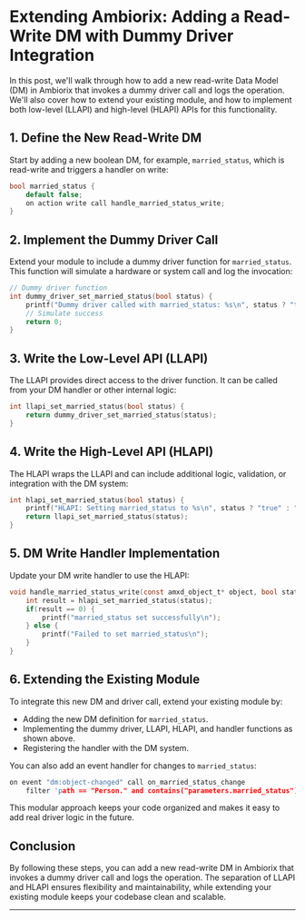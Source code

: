 # Extending Ambiorix: Adding a Read-Write DM with Dummy Driver Integration

In this post, we'll walk through how to add a new read-write Data Model (DM) in Ambiorix that invokes a dummy driver call and logs the operation. We'll also cover how to extend your existing module, and how to implement both low-level (LLAPI) and high-level (HLAPI) APIs for this functionality.

## 1. Define the New Read-Write DM

Start by adding a new boolean DM, for example, `married_status`, which is read-write and triggers a handler on write:

```c
bool married_status {
    default false;
    on action write call handle_married_status_write;
}
```

## 2. Implement the Dummy Driver Call

Extend your module to include a dummy driver function for `married_status`. This function will simulate a hardware or system call and log the invocation:

```c
// Dummy driver function
int dummy_driver_set_married_status(bool status) {
    printf("Dummy driver called with married_status: %s\n", status ? "true" : "false");
    // Simulate success
    return 0;
}
```

## 3. Write the Low-Level API (LLAPI)

The LLAPI provides direct access to the driver function. It can be called from your DM handler or other internal logic:

```c
int llapi_set_married_status(bool status) {
    return dummy_driver_set_married_status(status);
}
```

## 4. Write the High-Level API (HLAPI)

The HLAPI wraps the LLAPI and can include additional logic, validation, or integration with the DM system:

```c
int hlapi_set_married_status(bool status) {
    printf("HLAPI: Setting married_status to %s\n", status ? "true" : "false");
    return llapi_set_married_status(status);
}
```

## 5. DM Write Handler Implementation

Update your DM write handler to use the HLAPI:

```c
void handle_married_status_write(const amxd_object_t* object, bool status) {
    int result = hlapi_set_married_status(status);
    if(result == 0) {
        printf("married_status set successfully\n");
    } else {
        printf("Failed to set married_status\n");
    }
}
```

## 6. Extending the Existing Module

To integrate this new DM and driver call, extend your existing module by:
- Adding the new DM definition for `married_status`.
- Implementing the dummy driver, LLAPI, HLAPI, and handler functions as shown above.
- Registering the handler with the DM system.

You can also add an event handler for changes to `married_status`:

```c
on event "dm:object-changed" call on_married_status_change
    filter 'path == "Person." and contains("parameters.married_status")';
```

This modular approach keeps your code organized and makes it easy to add real driver logic in the future.

## Conclusion

By following these steps, you can add a new read-write DM in Ambiorix that invokes a dummy driver call and logs the operation. The separation of LLAPI and HLAPI ensures flexibility and maintainability, while extending your existing module keeps your codebase clean and scalable.

---
